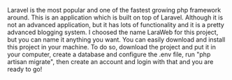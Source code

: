 Laravel is the most popular and one of the fastest growing php framework around.
This is an application which is built on top of Laravel. Although it is not an advanced application, but it has lots of functionality and it is a pretty advanced blogging system.
I choosed the name LaraWeb for this project, but you can name it anything you want. You can easily download and install this project in your machine. To do so, download the project and put it in your computer, create a database and configure the .env file, run "php artisan migrate", then create an account and login with that and you are ready to go!